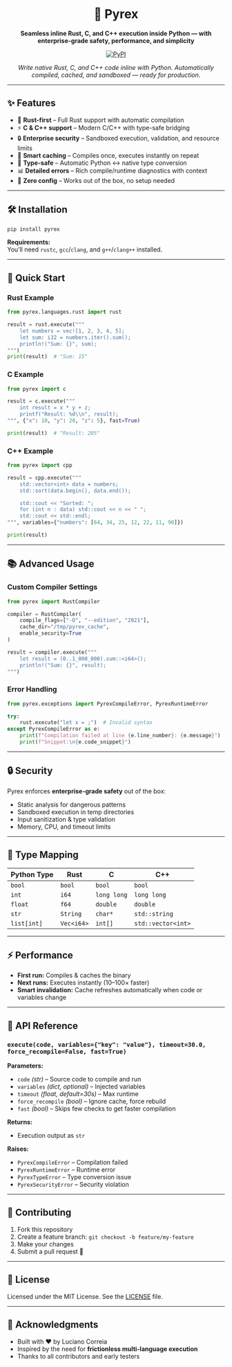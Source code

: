 <div align="center">

# 🚀 Pyrex

**Seamless inline Rust, C, and C++ execution inside Python — with enterprise-grade safety, performance, and simplicity**

[![PyPI](https://img.shields.io/pypi/v/pyrex?style=for-the-badge&color=blue)](https://pypi.org/project/pyrex3/)

*Write native Rust, C, and C++ code inline with Python. Automatically compiled, cached, and sandboxed — ready for production.*

</div>

---

## ✨ Features

- 🦀 **Rust-first** – Full Rust support with automatic compilation  
- ⚡ **C & C++ support** – Modern C/C++ with type-safe bridging  
- 🔒 **Enterprise security** – Sandboxed execution, validation, and resource limits  
- 🚀 **Smart caching** – Compiles once, executes instantly on repeat  
- 🎯 **Type-safe** – Automatic Python ↔ native type conversion  
- 📊 **Detailed errors** – Rich compile/runtime diagnostics with context  
- 🔧 **Zero config** – Works out of the box, no setup needed  

---

## 🛠️ Installation

```bash
pip install pyrex
```

**Requirements:**  
You’ll need `rustc`, `gcc`/`clang`, and `g++`/`clang++` installed.

---

## 🚀 Quick Start

### Rust Example
```python
from pyrex.languages.rust import rust

result = rust.execute("""
    let numbers = vec![1, 2, 3, 4, 5];
    let sum: i32 = numbers.iter().sum();
    println!("Sum: {}", sum);
""")
print(result)  # "Sum: 15"
```

### C Example
```python
from pyrex import c

result = c.execute("""
    int result = x * y + z;
    printf("Result: %d\\n", result);
""", {"x": 10, "y": 20, "z": 5}, fast=True)

print(result)  # "Result: 205"
```

### C++ Example
```python
from pyrex import cpp

result = cpp.execute("""
    std::vector<int> data = numbers;
    std::sort(data.begin(), data.end());

    std::cout << "Sorted: ";
    for (int n : data) std::cout << n << " ";
    std::cout << std::endl;
""", variables={"numbers": [64, 34, 25, 12, 22, 11, 90]})

print(result)
```

---

## 📚 Advanced Usage

### Custom Compiler Settings
```python
from pyrex import RustCompiler

compiler = RustCompiler(
    compile_flags=["-O", "--edition", "2021"],
    cache_dir="/tmp/pyrex_cache",
    enable_security=True
)

result = compiler.execute("""
    let result = (0..1_000_000).sum::<i64>();
    println!("Sum: {}", result);
""")
```

### Error Handling
```python
from pyrex.exceptions import PyrexCompileError, PyrexRuntimeError

try:
    rust.execute("let x = ;")  # Invalid syntax
except PyrexCompileError as e:
    print(f"Compilation failed at line {e.line_number}: {e.message}")
    print(f"Snippet:\n{e.code_snippet}")
```

---

## 🔒 Security

Pyrex enforces **enterprise-grade safety** out of the box:
- Static analysis for dangerous patterns  
- Sandboxed execution in temp directories  
- Input sanitization & type validation  
- Memory, CPU, and timeout limits  

---

## 🎯 Type Mapping

| Python Type  | Rust        | C           | C++                  |
|--------------|-------------|-------------|----------------------|
| `bool`       | `bool`      | `bool`      | `bool`              |
| `int`        | `i64`      | `long long` | `long long`          |
| `float`      | `f64`      | `double`    | `double`             |
| `str`        | `String`    | `char*`     | `std::string`        |
| `list[int]`  | `Vec<i64>`  | `int[]`     | `std::vector<int>`   |

---

## ⚡ Performance

- **First run:** Compiles & caches the binary  
- **Next runs:** Executes instantly (10–100× faster)  
- **Smart invalidation:** Cache refreshes automatically when code or variables change  

---

## 📖 API Reference

### `execute(code, variables={"key": "value"}, timeout=30.0, force_recompile=False, fast=True)`

**Parameters:**  
- `code` *(str)* – Source code to compile and run  
- `variables` *(dict, optional)* – Injected variables  
- `timeout` *(float, default=30s)* – Max runtime  
- `force_recompile` *(bool)* – Ignore cache, force rebuild 
- `fast` *(bool)*  – Skips few checks to get faster compilation

**Returns:**  
- Execution output as `str`

**Raises:**  
- `PyrexCompileError` – Compilation failed  
- `PyrexRuntimeError` – Runtime error  
- `PyrexTypeError` – Type conversion issue  
- `PyrexSecurityError` – Security violation  

---

## 🤝 Contributing

1. Fork this repository  
2. Create a feature branch: `git checkout -b feature/my-feature`
3. Make your changes  
4. Submit a pull request 🎉  

---

## 📄 License

Licensed under the MIT License. See the [LICENSE](LICENSE) file.

---

## 🙏 Acknowledgments

- Built with ❤️ by Luciano Correia  
- Inspired by the need for **frictionless multi-language execution**  
- Thanks to all contributors and early testers  
